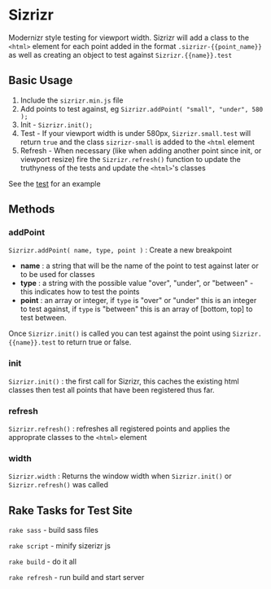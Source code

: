 Sizrizr
=======

Modernizr style testing for viewport width. Sizrizr will add a class to the `<html>` element for each point added in the format `.sizrizr-{{point_name}}` as well as creating an object to test against `Sizrizr.{{name}}.test`

Basic Usage
-----------

1. Include the `sizrizr.min.js` file
2. Add points to test against, eg `Sizrizr.addPoint( "small", "under", 580 );`
3. Init - `Sizrizr.init();`
4. Test - If your viewport width is under 580px, `Sizrizr.small.test` will return `true` and the class `sizrizr-small` is added to the `<html` element
5. Refresh - When necessary (like when adding another point since init, or viewport resize) fire the `Sizrizr.refresh()` function to update the truthyness of the tests and update the `<html>`'s classes

See the [test](https://github.com/stevenosloan/Sizrizr/blob/master/test/index.html) for an example

Methods
-------

### addPoint 

`Sizrizr.addPoint( name, type, point )` : Create a new breakpoint

* __name__ : a string that will be the name of the point to test against later or to be used for classes
* __type__ : a string with the possible value "over", "under", or "between" - this indicates how to test the points
* __point__ : an array or integer, if `type` is "over" or "under" this is an integer to test against, if `type` is "between" this is an array of [bottom, top] to test between.

Once `Sizrizr.init()` is called you can test against the point using `Sizrizr.{{name}}.test` to return true or false.

### init
`Sizrizr.init()` : the first call for Sizrizr, this caches the existing html classes then test all points that have been registered thus far.

### refresh
`Sizrizr.refresh()` : refreshes all registered points and applies the approprate classes to the `<html>` element

### width
`Sizrizr.width` : Returns the window width when `Sizrizr.init()` or `Sizrizr.refresh()` was called



Rake Tasks for Test Site
------------------------

`rake sass` - build sass files

`rake script` - minify sizerizr js

`rake build` - do it all

`rake refresh` - run build and start server